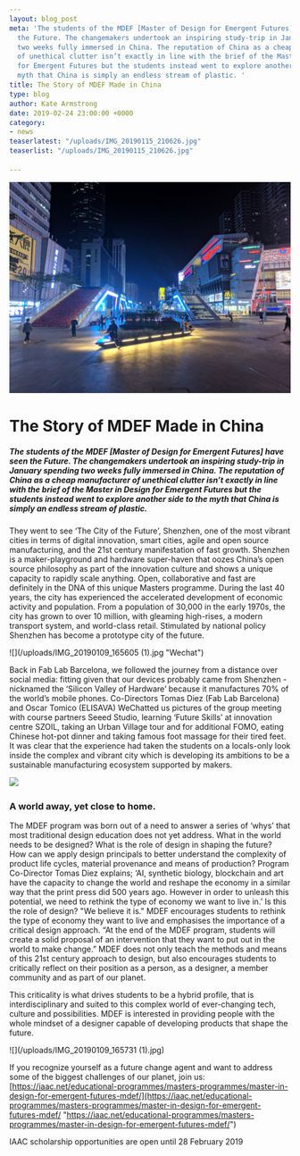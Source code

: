 ```yaml
---
layout: blog_post
meta: 'The students of the MDEF [Master of Design for Emergent Futures] have seen
  the Future. The changemakers undertook an inspiring study-trip in January spending
  two weeks fully immersed in China. The reputation of China as a cheap manufacturer
  of unethical clutter isn’t exactly in line with the brief of the Master in Design
  for Emergent Futures but the students instead went to explore another side to the
  myth that China is simply an endless stream of plastic. '
title: The Story of MDEF Made in China
type: blog
author: Kate Armstrong
date: 2019-02-24 23:00:00 +0000
category:
- news
teaserlatest: "/uploads/IMG_20190115_210626.jpg"
teaserlist: "/uploads/IMG_20190115_210626.jpg"

---
```

![](/uploads/IMG_20190115_210626.jpg)

# The Story of MDEF Made in China

##### The students of the MDEF \[Master of Design for Emergent Futures\] have seen the Future. The changemakers undertook an inspiring study-trip in January spending two weeks fully immersed in China. The reputation of China as a cheap manufacturer of unethical clutter isn’t exactly in line with the brief of the Master in Design for Emergent Futures but the students instead went to explore another side to the myth that China is simply an endless stream of plastic. 

They went to see ‘The City of the Future’, Shenzhen, one of the most vibrant cities in terms of digital innovation, smart cities, agile and open source manufacturing, and the 21st century manifestation of fast growth. Shenzhen is a maker-playground and hardware super-haven that oozes China’s open source philosophy as part of the innovation culture and shows a unique capacity to rapidly scale anything. Open, collaborative and fast are definitely in the DNA of this unique Masters programme. During the last 40 years, the city has experienced the accelerated development of economic activity and population. From a population of 30,000 in the early 1970s, the city has grown to over 10 million, with gleaming high-rises, a modern transport system, and world-class retail. Stimulated by national policy Shenzhen has become a prototype city of the future.

![](/uploads/IMG_20190109_165605 (1).jpg "Wechat")

Back in Fab Lab Barcelona, we followed the journey from a distance over social media: fitting given that our devices probably came from Shenzhen - nicknamed the ‘Silicon Valley of Hardware’ because it manufactures 70% of the world’s mobile phones. Co-Directors Tomas Diez (Fab Lab Barcelona) and Oscar Tomico (ELISAVA) WeChatted us pictures of the group meeting with course partners Seeed Studio, learning ‘Future Skills’ at innovation centre SZOIL, taking an Urban Village tour and for additional FOMO, eating Chinese hot-pot dinner and taking famous foot massage for their tired feet. It was clear that the experience had taken the students on a locals-only look inside the complex and vibrant city which is developing its ambitions to be a sustainable manufacturing ecosystem supported by makers.

![](/uploads/MVIMG_20190114_185004.jpg)

### A world away, yet close to home.

The MDEF program was born out of a need to answer a series of ‘whys’ that most traditional design education does not yet address. What in the world needs to be designed? What is the role of design in shaping the future? How can we apply design principals to better understand the complexity of product life cycles, material provenance and means of production? Program Co-Director Tomas Diez explains; ‘AI, synthetic biology, blockchain and art have the capacity to change the world and reshape the economy in a similar way that the print press did 500 years ago. However in order to unleash this potential, we need to rethink the type of economy we want to live in.’ Is this the role of design? "We believe it is." MDEF encourages students to rethink the type of economy they want to live and emphasises the importance of a critical design approach. “At the end of the MDEF program, students will create a solid proposal of an intervention that they want to put out in the world to make change.” MDEF does not only teach the methods and means of this 21st century approach to design, but also encourages students to critically reflect on their position as a person, as a designer, a member community and as part of our planet.

This criticality is what drives students to be a hybrid profile, that is interdisciplinary and suited to this complex world of ever-changing tech, culture and possibilities. MDEF is interested in providing people with the whole mindset of a designer capable of developing products that shape the future.

![](/uploads/IMG_20190109_165731 (1).jpg)

If you recognize yourself as a future change agent and want to address some of the biggest challenges of our planet, join us: [https://iaac.net/educational-programmes/masters-programmes/master-in-design-for-emergent-futures-mdef/](https://iaac.net/educational-programmes/masters-programmes/master-in-design-for-emergent-futures-mdef/ "https://iaac.net/educational-programmes/masters-programmes/master-in-design-for-emergent-futures-mdef/")

IAAC scholarship opportunities are open until 28 February 2019
